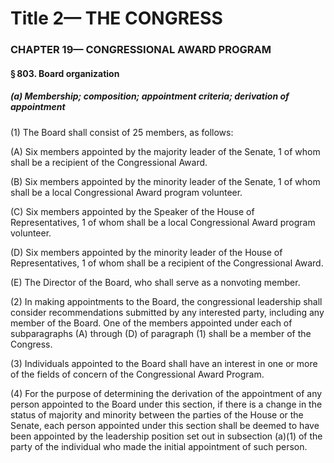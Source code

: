 
# Title 2— THE CONGRESS
### CHAPTER 19— CONGRESSIONAL AWARD PROGRAM
#### § 803. Board organization
##### (a) Membership; composition; appointment criteria; derivation of appointment

(1) The Board shall consist of 25 members, as follows:

(A) Six members appointed by the majority leader of the Senate, 1 of whom shall be a recipient of the Congressional Award.

(B) Six members appointed by the minority leader of the Senate, 1 of whom shall be a local Congressional Award program volunteer.

(C) Six members appointed by the Speaker of the House of Representatives, 1 of whom shall be a local Congressional Award program volunteer.

(D) Six members appointed by the minority leader of the House of Representatives, 1 of whom shall be a recipient of the Congressional Award.

(E) The Director of the Board, who shall serve as a nonvoting member.

(2) In making appointments to the Board, the congressional leadership shall consider recommendations submitted by any interested party, including any member of the Board. One of the members appointed under each of subparagraphs (A) through (D) of paragraph (1) shall be a member of the Congress.

(3) Individuals appointed to the Board shall have an interest in one or more of the fields of concern of the Congressional Award Program.

(4) For the purpose of determining the derivation of the appointment of any person appointed to the Board under this section, if there is a change in the status of majority and minority between the parties of the House or the Senate, each person appointed under this section shall be deemed to have been appointed by the leadership position set out in subsection (a)(1) of the party of the individual who made the initial appointment of such person.
